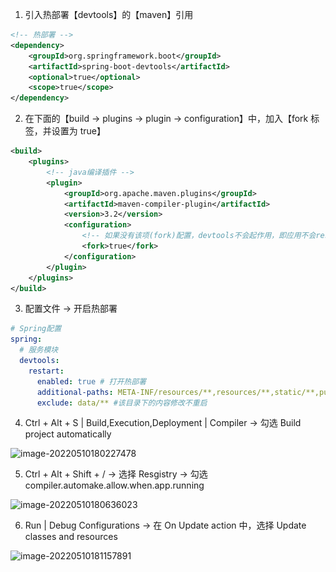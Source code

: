 1. 引入热部署【devtools】的【maven】引用

```xml
<!-- 热部署 -->
<dependency>
    <groupId>org.springframework.boot</groupId>
    <artifactId>spring-boot-devtools</artifactId>
    <optional>true</optional>
    <scope>true</scope>
</dependency>
```

2. 在下面的【build → plugins → plugin → configuration】中，加入【fork 标签，并设置为 true】

```xml
<build>
    <plugins>
        <!-- java编译插件 -->
        <plugin>
            <groupId>org.apache.maven.plugins</groupId>
            <artifactId>maven-compiler-plugin</artifactId>
            <version>3.2</version>
            <configuration>
                <!-- 如果没有该项(fork)配置，devtools不会起作用，即应用不会restart -->
                <fork>true</fork>
            </configuration>
        </plugin>
    </plugins>
</build>
```

3. 配置文件 → 开启热部署

```yaml
# Spring配置
spring:
  # 服务模块
  devtools:
    restart:
      enabled: true # 打开热部署
      additional-paths: META-INF/resources/**,resources/**,static/**,public/**,templates/** #设置重启的目录
      exclude: data/** #该目录下的内容修改不重启
```

4. Ctrl + Alt + S | Build,Execution,Deployment | Compiler → 勾选 Build project automatically

![image-20220510180227478](..\..\..\imgs\01\Tools\IDEA/image-20220510180227478-16521776657491.png)

5. Ctrl + Alt + Shift + /    →    选择 Resgistry    →    勾选 compiler.automake.allow.when.app.running

![image-20220510180636023](..\..\..\imgs\01\Tools\IDEA/image-20220510180636023-16521776657502.png)

6. Run | Debug Configurations → 在 On Update action 中，选择 Update classes and resources

![image-20220510181157891](..\..\..\imgs\01\Tools\IDEA/image-20220510181157891.png)
